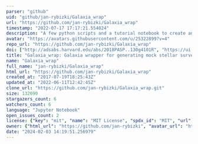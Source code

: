 ```yaml
---
parser: "github"
uid: "github/jan-rybizki/Galaxia_wrap"
url: "https://github.com/jan-rybizki/Galaxia_wrap"
timestamp: "2022-07-17 17:17:21.554024"
description: "A few python scripts and a tutorial notebook to create and manipulate Galaxia mock catalogues"
avatar: "https://avatars.githubusercontent.com/u/25322899?v=4"
repo_url: "https://github.com/jan-rybizki/Galaxia_wrap"
doi: ["http://adsabs.harvard.edu/abs/2018PASP..130g4101R", "https://ui.adsabs.harvard.edu/abs/2019ascl.soft01005R/abstract"]
title: "Galaxia_wrap: Galaxia wrapper for generating mock stellar surveys"
name: "Galaxia_wrap"
full_name: "jan-rybizki/Galaxia_wrap"
html_url: "https://github.com/jan-rybizki/Galaxia_wrap"
created_at: "2017-07-19T18:25:43Z"
updated_at: "2022-06-11T12:42:45Z"
clone_url: "https://github.com/jan-rybizki/Galaxia_wrap.git"
size: 132690
stargazers_count: 6
watchers_count: 6
language: "Jupyter Notebook"
open_issues_count: 2
license: {"key": "mit", "name": "MIT License", "spdx_id": "MIT", "url": "https://api.github.com/licenses/mit", "node_id": "MDc6TGljZW5zZTEz"}
owner: {"html_url": "https://github.com/jan-rybizki", "avatar_url": "https://avatars.githubusercontent.com/u/25322899?v=4", "login": "jan-rybizki", "type": "User"}
date: "2024-02-03 14:19:51.256979"
---
```


